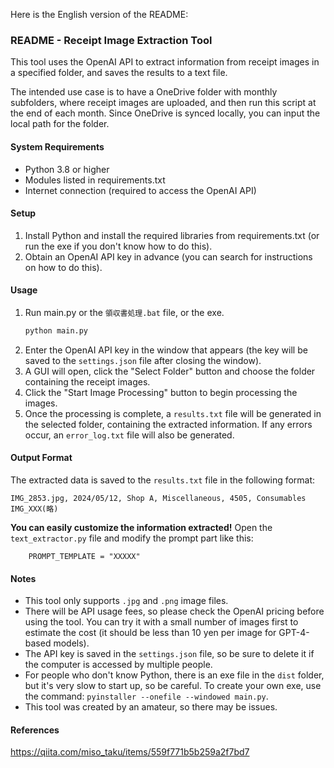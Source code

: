 Here is the English version of the README:

### README - Receipt Image Extraction Tool

This tool uses the OpenAI API to extract information from receipt images in a specified folder, and saves the results to a text file.

The intended use case is to have a OneDrive folder with monthly subfolders, where receipt images are uploaded, and then run this script at the end of each month. Since OneDrive is synced locally, you can input the local path for the folder.

#### System Requirements
- Python 3.8 or higher
- Modules listed in requirements.txt
- Internet connection (required to access the OpenAI API)

#### Setup
1. Install Python and install the required libraries from requirements.txt (or run the exe if you don't know how to do this).
2. Obtain an OpenAI API key in advance (you can search for instructions on how to do this).

#### Usage
1. Run main.py or the `領収書処理.bat` file, or the exe.
   ```bash
   python main.py
   ```
2. Enter the OpenAI API key in the window that appears (the key will be saved to the `settings.json` file after closing the window).
3. A GUI will open, click the "Select Folder" button and choose the folder containing the receipt images.
4. Click the "Start Image Processing" button to begin processing the images.
5. Once the processing is complete, a `results.txt` file will be generated in the selected folder, containing the extracted information. If any errors occur, an `error_log.txt` file will also be generated.

#### Output Format
The extracted data is saved to the `results.txt` file in the following format:
```
IMG_2853.jpg, 2024/05/12, Shop A, Miscellaneous, 4505, Consumables
IMG_XXX(略)
```
**You can easily customize the information extracted!**
Open the `text_extractor.py` file and modify the prompt part like this:
```
    PROMPT_TEMPLATE = "XXXXX"
```

#### Notes
- This tool only supports `.jpg` and `.png` image files.
- There will be API usage fees, so please check the OpenAI pricing before using the tool. You can try it with a small number of images first to estimate the cost (it should be less than 10 yen per image for GPT-4-based models).
- The API key is saved in the `settings.json` file, so be sure to delete it if the computer is accessed by multiple people.
- For people who don't know Python, there is an exe file in the `dist` folder, but it's very slow to start up, so be careful. To create your own exe, use the command: `pyinstaller --onefile --windowed main.py`.
- This tool was created by an amateur, so there may be issues.

#### References
https://qiita.com/miso_taku/items/559f771b5b259a2f7bd7
